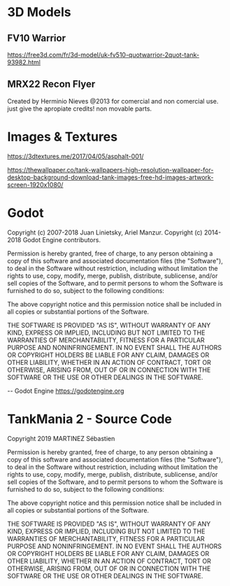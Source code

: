 

# 3D Models

## FV10 Warrior

https://free3d.com/fr/3d-model/uk-fv510-quotwarrior-2quot-tank-93982.html

## MRX22 Recon Flyer

Created by Herminio Nieves @2013
 for comercial and non comercial use.
just give the apropiate credits!
non movable parts.

# Images & Textures

https://3dtextures.me/2017/04/05/asphalt-001/

https://thewallpaper.co/tank-wallpapers-high-resolution-wallpaper-for-desktop-background-download-tank-images-free-hd-images-artwork-screen-1920x1080/


# Godot

Copyright (c) 2007-2018 Juan Linietsky, Ariel Manzur.
Copyright (c) 2014-2018 Godot Engine contributors.

Permission is hereby granted, free of charge, to any person obtaining a copy
of this software and associated documentation files (the "Software"), to deal
in the Software without restriction, including without limitation the rights
to use, copy, modify, merge, publish, distribute, sublicense, and/or sell
copies of the Software, and to permit persons to whom the Software is
furnished to do so, subject to the following conditions:

The above copyright notice and this permission notice shall be included in all
copies or substantial portions of the Software.

THE SOFTWARE IS PROVIDED "AS IS", WITHOUT WARRANTY OF ANY KIND, EXPRESS OR
IMPLIED, INCLUDING BUT NOT LIMITED TO THE WARRANTIES OF MERCHANTABILITY,
FITNESS FOR A PARTICULAR PURPOSE AND NONINFRINGEMENT. IN NO EVENT SHALL THE
AUTHORS OR COPYRIGHT HOLDERS BE LIABLE FOR ANY CLAIM, DAMAGES OR OTHER
LIABILITY, WHETHER IN AN ACTION OF CONTRACT, TORT OR OTHERWISE, ARISING FROM,
OUT OF OR IN CONNECTION WITH THE SOFTWARE OR THE USE OR OTHER DEALINGS IN THE
SOFTWARE.

-- Godot Engine <https://godotengine.org>

# TankMania 2 - Source Code

Copyright 2019 MARTINEZ Sébastien

Permission is hereby granted, free of charge, to any person obtaining a copy
of this software and associated documentation files (the "Software"), to deal
in the Software without restriction, including without limitation the rights
to use, copy, modify, merge, publish, distribute, sublicense, and/or sell
copies of the Software, and to permit persons to whom the Software is
furnished to do so, subject to the following conditions:

The above copyright notice and this permission notice shall be included in all
copies or substantial portions of the Software.

THE SOFTWARE IS PROVIDED "AS IS", WITHOUT WARRANTY OF ANY KIND, EXPRESS OR
IMPLIED, INCLUDING BUT NOT LIMITED TO THE WARRANTIES OF MERCHANTABILITY,
FITNESS FOR A PARTICULAR PURPOSE AND NONINFRINGEMENT. IN NO EVENT SHALL THE
AUTHORS OR COPYRIGHT HOLDERS BE LIABLE FOR ANY CLAIM, DAMAGES OR OTHER
LIABILITY, WHETHER IN AN ACTION OF CONTRACT, TORT OR OTHERWISE, ARISING FROM,
OUT OF OR IN CONNECTION WITH THE SOFTWARE OR THE USE OR OTHER DEALINGS IN THE
SOFTWARE.
